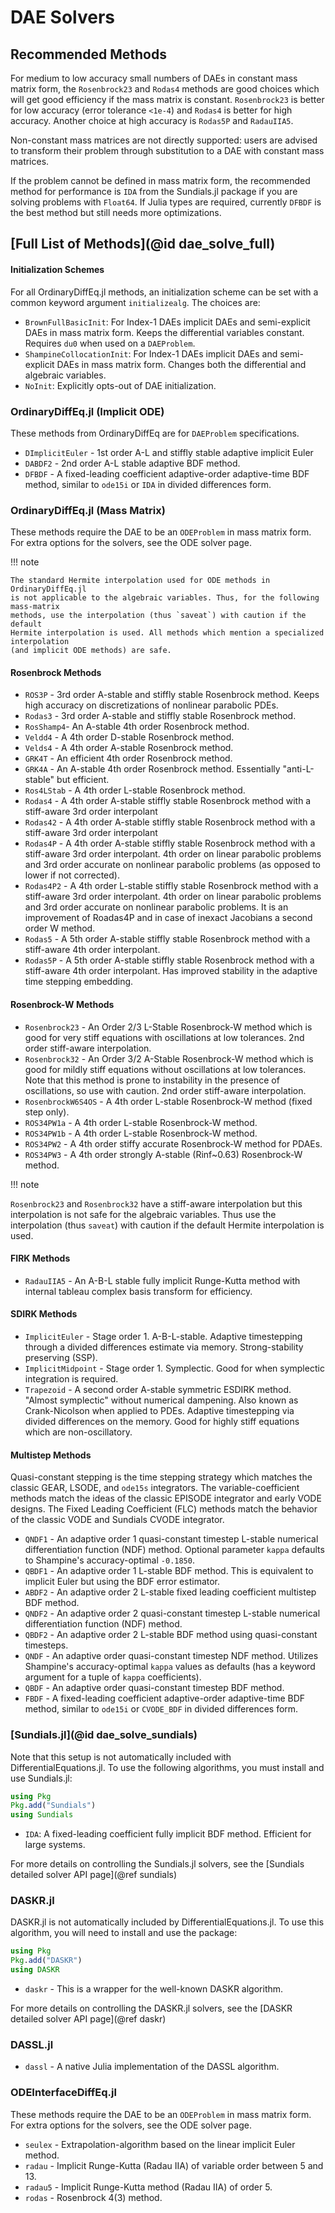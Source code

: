 # DAE Solvers

## Recommended Methods

For medium to low accuracy small numbers of DAEs in constant mass matrix form,
the  `Rosenbrock23` and `Rodas4` methods are good choices which will get good
efficiency if the mass matrix is constant. `Rosenbrock23` is better for low
accuracy (error tolerance `<1e-4`) and `Rodas4` is better for high accuracy.
Another choice at high accuracy is `Rodas5P` and `RadauIIA5`.

Non-constant mass matrices are not directly supported: users are advised to
transform their problem through substitution to a DAE with constant mass
matrices.

If the problem cannot be defined in mass matrix form, the recommended method for
performance is `IDA` from the Sundials.jl package if you are solving problems with
`Float64`. If Julia types are required, currently `DFBDF` is the best method
but still needs more optimizations.

## [Full List of Methods](@id dae_solve_full)

#### Initialization Schemes

For all OrdinaryDiffEq.jl methods, an initialization scheme can be set with a
common keyword argument `initializealg`. The choices are:

  - `BrownFullBasicInit`: For Index-1 DAEs implicit DAEs and semi-explicit
    DAEs in mass matrix form. Keeps the differential variables constant. Requires
    `du0` when used on a `DAEProblem`.
  - `ShampineCollocationInit`: For Index-1 DAEs implicit DAEs and semi-explicit
    DAEs in mass matrix form. Changes both the differential and algebraic variables.
  - `NoInit`: Explicitly opts-out of DAE initialization.

### OrdinaryDiffEq.jl (Implicit ODE)

These methods from OrdinaryDiffEq are for `DAEProblem` specifications.

  - `DImplicitEuler` - 1st order A-L and stiffly stable adaptive implicit Euler
  - `DABDF2` - 2nd order A-L stable adaptive BDF method.
  - `DFBDF` - A fixed-leading coefficient adaptive-order adaptive-time BDF method,
    similar to `ode15i` or `IDA` in divided differences form.

### OrdinaryDiffEq.jl (Mass Matrix)

These methods require the DAE to be an `ODEProblem` in mass matrix form. For
extra options for the solvers, see the ODE solver page.

!!! note
    
    The standard Hermite interpolation used for ODE methods in OrdinaryDiffEq.jl
    is not applicable to the algebraic variables. Thus, for the following mass-matrix
    methods, use the interpolation (thus `saveat`) with caution if the default
    Hermite interpolation is used. All methods which mention a specialized interpolation
    (and implicit ODE methods) are safe.

#### Rosenbrock Methods

  - `ROS3P` - 3rd order A-stable and stiffly stable Rosenbrock method. Keeps high
    accuracy on discretizations of nonlinear parabolic PDEs.
  - `Rodas3` - 3rd order A-stable and stiffly stable Rosenbrock method.
  - `RosShamp4`- An A-stable 4th order Rosenbrock method.
  - `Veldd4` - A 4th order D-stable Rosenbrock method.
  - `Velds4` - A 4th order A-stable Rosenbrock method.
  - `GRK4T` - An efficient 4th order Rosenbrock method.
  - `GRK4A` - An A-stable 4th order Rosenbrock method. Essentially "anti-L-stable"
    but efficient.
  - `Ros4LStab` - A 4th order L-stable Rosenbrock method.
  - `Rodas4` - A 4th order A-stable stiffly stable Rosenbrock method with a
    stiff-aware 3rd order interpolant
  - `Rodas42` - A 4th order A-stable stiffly stable Rosenbrock method with a
    stiff-aware 3rd order interpolant
  - `Rodas4P` - A 4th order A-stable stiffly stable Rosenbrock method with a
    stiff-aware 3rd order interpolant. 4th order on linear parabolic problems
    and 3rd order accurate on nonlinear parabolic problems (as opposed to lower
    if not corrected).
  - `Rodas4P2` - A 4th order L-stable stiffly stable Rosenbrock method with a stiff-aware
    3rd order interpolant. 4th order on linear parabolic problems and 3rd order accurate
    on nonlinear parabolic problems. It is an improvement of Roadas4P and in case of
    inexact Jacobians a second order W method.
  - `Rodas5` - A 5th order A-stable stiffly stable Rosenbrock method with a stiff-aware
    4th order interpolant.
  - `Rodas5P` - A 5th order A-stable stiffly stable Rosenbrock method with a stiff-aware
    4th order interpolant. Has improved stability in the adaptive time stepping embedding.

#### Rosenbrock-W Methods

  - `Rosenbrock23` - An Order 2/3 L-Stable Rosenbrock-W method which is good for very stiff equations with oscillations at low tolerances. 2nd order stiff-aware interpolation.
  - `Rosenbrock32` - An Order 3/2 A-Stable Rosenbrock-W method which is good for mildly stiff equations without oscillations at low tolerances. Note that this method is prone to instability in the presence of oscillations, so use with caution. 2nd order stiff-aware interpolation.
  - `RosenbrockW6S4OS` - A 4th order L-stable Rosenbrock-W method (fixed step only).
  - `ROS34PW1a` - A 4th order L-stable Rosenbrock-W method.
  - `ROS34PW1b` - A 4th order L-stable Rosenbrock-W method.
  - `ROS34PW2` - A 4th order stiffy accurate Rosenbrock-W method for PDAEs.
  - `ROS34PW3` - A 4th order strongly A-stable (Rinf~0.63) Rosenbrock-W method.

!!! note

  `Rosenbrock23` and `Rosenbrock32` have a stiff-aware interpolation but this interpolation is not safe for the algebraic variables.
  Thus use the interpolation (thus `saveat`) with caution if the default Hermite interpolation is used.

    
#### FIRK Methods

  - `RadauIIA5` - An A-B-L stable fully implicit Runge-Kutta method with internal
    tableau complex basis transform for efficiency.

#### SDIRK Methods

  - `ImplicitEuler` - Stage order 1. A-B-L-stable. Adaptive
    timestepping through a divided differences estimate via memory. Strong-stability
    preserving (SSP).
  - `ImplicitMidpoint` - Stage order 1. Symplectic. Good for when symplectic
    integration is required.
  - `Trapezoid` - A second order A-stable symmetric ESDIRK method. "Almost
    symplectic" without numerical dampening. Also known as Crank-Nicolson when
    applied to PDEs. Adaptive timestepping via divided differences on the memory.
    Good for highly stiff equations which are non-oscillatory.

#### Multistep Methods

Quasi-constant stepping is the time stepping strategy which matches the classic
GEAR, LSODE,  and `ode15s` integrators. The variable-coefficient methods match
the ideas of the classic EPISODE integrator and early VODE designs. The Fixed
Leading Coefficient (FLC) methods match the behavior of the classic VODE and
Sundials CVODE integrator.

  - `QNDF1` - An adaptive order 1 quasi-constant timestep L-stable numerical
    differentiation function (NDF) method. Optional parameter `kappa` defaults
    to Shampine's accuracy-optimal `-0.1850`.
  - `QBDF1` - An adaptive order 1 L-stable BDF method. This is equivalent to
    implicit Euler but using the BDF error estimator.
  - `ABDF2` - An adaptive order 2 L-stable fixed leading coefficient multistep
    BDF method.
  - `QNDF2` - An adaptive order 2 quasi-constant timestep L-stable numerical
    differentiation function (NDF) method.
  - `QBDF2` - An adaptive order 2 L-stable BDF method using quasi-constant timesteps.
  - `QNDF` - An adaptive order quasi-constant timestep NDF method. Utilizes
    Shampine's accuracy-optimal `kappa` values as defaults (has a keyword argument
    for a tuple of `kappa` coefficients).
  - `QBDF` - An adaptive order quasi-constant timestep BDF method.
  - `FBDF` - A fixed-leading coefficient adaptive-order adaptive-time BDF method,
    similar to `ode15i` or `CVODE_BDF` in divided differences form.

### [Sundials.jl](@id dae_solve_sundials)

Note that this setup is not automatically included with DifferentialEquations.jl.
To use the following algorithms, you must install and use Sundials.jl:

```julia
using Pkg
Pkg.add("Sundials")
using Sundials
```

  - `IDA`: A fixed-leading coefficient fully implicit BDF method. Efficient for large systems.

For more details on controlling the Sundials.jl solvers, see the
[Sundials detailed solver API page](@ref sundials)

### DASKR.jl

DASKR.jl is not automatically included by DifferentialEquations.jl. To use this
algorithm, you will need to install and use the package:

```julia
using Pkg
Pkg.add("DASKR")
using DASKR
```

  - `daskr` - This is a wrapper for the well-known DASKR algorithm.

For more details on controlling the DASKR.jl solvers, see the
[DASKR detailed solver API page](@ref daskr)

### DASSL.jl

  - `dassl` - A native Julia implementation of the DASSL algorithm.

### ODEInterfaceDiffEq.jl

These methods require the DAE to be an `ODEProblem` in mass matrix form. For
extra options for the solvers, see the ODE solver page.

  - `seulex` - Extrapolation-algorithm based on the linear implicit Euler method.
  - `radau` - Implicit Runge-Kutta (Radau IIA) of variable order between 5 and 13.
  - `radau5` - Implicit Runge-Kutta method (Radau IIA) of order 5.
  - `rodas` - Rosenbrock 4(3) method.
